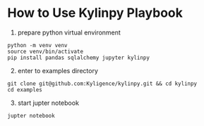 # How to Use Kylinpy Playbook

1. prepare python virtual environment
```
python -m venv venv
source venv/bin/activate
pip install pandas sqlalchemy jupyter kylinpy
```

2. enter to examples directory
```
git clone git@github.com:Kyligence/kylinpy.git && cd kylinpy
cd examples
```

3. start jupter notebook
```
jupter notebook
```
